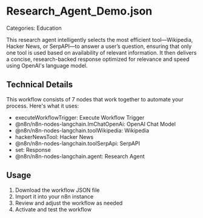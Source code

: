 # Research_Agent_Demo.json

Categories: Education

This research agent intelligently selects the most efficient tool—Wikipedia, Hacker News, or SerpAPI—to answer a user’s question, ensuring that only one tool is used based on availability of relevant information. It then delivers a concise, research-backed response optimized for relevance and speed using OpenAI's language model.

## Technical Details

This workflow consists of 7 nodes that work together to automate your process. Here's what it uses:

- executeWorkflowTrigger: Execute Workflow Trigger
- @n8n/n8n-nodes-langchain.lmChatOpenAi: OpenAI Chat Model
- @n8n/n8n-nodes-langchain.toolWikipedia: Wikipedia
- hackerNewsTool: Hacker News
- @n8n/n8n-nodes-langchain.toolSerpApi: SerpAPI
- set: Response
- @n8n/n8n-nodes-langchain.agent: Research Agent

## Usage

1. Download the workflow JSON file
2. Import it into your n8n instance
3. Review and adjust the workflow as needed
4. Activate and test the workflow

